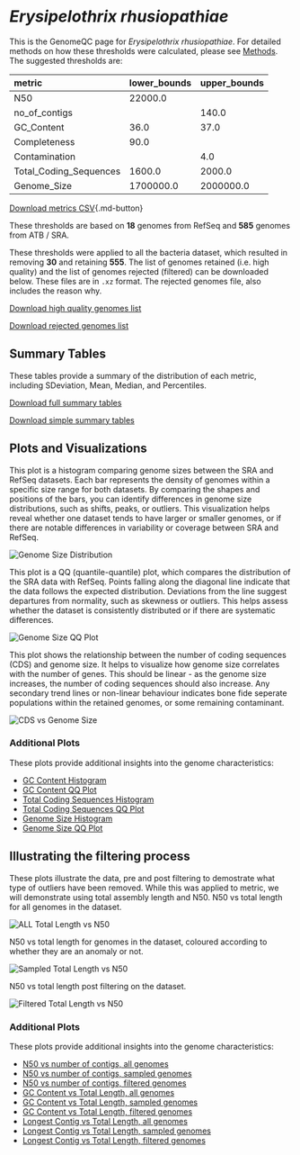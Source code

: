 # *Erysipelothrix rhusiopathiae*

This is the GenomeQC page for *Erysipelothrix rhusiopathiae*. For detailed methods on how these thresholds were calculated, please see [Methods](../../methods.md).
The suggested thresholds are: 

| metric                 | lower_bounds   | upper_bounds   |
|:-----------------------|:---------------|:---------------|
| N50                    | 22000.0        |                |
| no_of_contigs          |                | 140.0          |
| GC_Content             | 36.0           | 37.0           |
| Completeness           | 90.0           |                |
| Contamination          |                | 4.0            |
| Total_Coding_Sequences | 1600.0         | 2000.0         |
| Genome_Size            | 1700000.0      | 2000000.0      |

[Download metrics CSV](Erysipelothrix_rhusiopathiae_metrics.csv){.md-button}


These thresholds are based on **18** genomes from RefSeq and **585** genomes from ATB / SRA.

These thresholds were applied to all the bacteria dataset, which resulted in removing **30** and retaining **555**.
The list of genomes retained (i.e. high quality) and the list of genomes rejected (filtered) can be downloaded below. These files are in `.xz` format. The rejected genomes file, also includes the reason why.

[Download high quality genomes list](Erysipelothrix_rhusiopathiae_high_quality_genomes.csv.xz)


[Download rejected genomes list](Erysipelothrix_rhusiopathiae_filtered_out_genomes.csv.xz)



## Summary Tables
These tables provide a summary of the distribution of each metric, including SDeviation, Mean, Median, and Percentiles.

[Download full summary tables](summary.csv)

[Download simple summary tables](selected_summary.csv)

## Plots and Visualizations

This plot is a histogram comparing genome sizes between the SRA and RefSeq datasets. Each bar represents the density of genomes within a specific size range for both datasets. By comparing the shapes and positions of the bars, you can identify differences in genome size distributions, such as shifts, peaks, or outliers. This visualization helps reveal whether one dataset tends to have larger or smaller genomes, or if there are notable differences in variability or coverage between SRA and RefSeq.

![Genome Size Distribution](Genome_Size_refseq_histogram_kde.png)

This plot is a QQ (quantile-quantile) plot, which compares the distribution of the SRA data with RefSeq. Points falling along the diagonal line indicate that the data follows the expected distribution. Deviations from the line suggest departures from normality, such as skewness or outliers. This helps assess whether the dataset is consistently distributed or if there are systematic differences.

![Genome Size QQ Plot](Genome_Size_refseq_qqplot.png)

This plot shows the relationship between the number of coding sequences (CDS) and genome size. It helps to visualize how genome size correlates with the number of genes. This should be linear - as the genome size increases, the number of coding sequences should also increase. Any secondary trend lines or non-linear behaviour indicates bone fide seperate populations within the retained genomes, or some remaining contaminant. 

![CDS vs Genome Size](Erysipelothrix_rhusiopathiae_CDS_vs_Genome_Size.png)

### Additional Plots

These plots provide additional insights into the genome characteristics:

- [GC Content Histogram](GC_Content_refseq_histogram_kde.png)
- [GC Content QQ Plot](GC_Content_refseq_qqplot.png)
- [Total Coding Sequences Histogram](Total_Coding_Sequences_refseq_histogram_kde.png)
- [Total Coding Sequences QQ Plot](Total_Coding_Sequences_refseq_qqplot.png)
- [Genome Size Histogram](Genome_Size_refseq_histogram_kde.png)
- [Genome Size QQ Plot](Genome_Size_refseq_qqplot.png)
## Illustrating the filtering process
These plots illustrate the data, pre and post filtering to demostrate what type of outliers have been removed. While this was applied to metric, we will demonstrate using total assembly length and N50.
N50 vs total length for all genomes in the dataset.

![ALL Total Length vs N50](Erysipelothrix_rhusiopathiae_all_total_length_N50.png)

N50 vs total length for genomes in the dataset, coloured according to whether they are an anomaly or not.

![Sampled Total Length vs N50](Erysipelothrix_rhusiopathiae_sample_total_length_N50.png)

N50 vs total length post filtering on the dataset.

![Filtered Total Length vs N50](Erysipelothrix_rhusiopathiae_filt_total_length_N50.png)

### Additional Plots

These plots provide additional insights into the genome characteristics:

- [N50 vs number of contigs, all genomes](Erysipelothrix_rhusiopathiae_all_N50_number.png)
- [N50 vs number of contigs, sampled genomes](Erysipelothrix_rhusiopathiae_sample_N50_number.png)
- [N50 vs number of contigs, filtered genomes](Erysipelothrix_rhusiopathiae_filt_N50_number.png)
- [GC Content vs Total Length, all genomes](Erysipelothrix_rhusiopathiae_all_total_length_GC_Content.png)
- [GC Content vs Total Length, sampled genomes](Erysipelothrix_rhusiopathiae_sample_total_length_GC_Content.png)
- [GC Content vs Total Length, filtered genomes](Erysipelothrix_rhusiopathiae_filt_total_length_GC_Content.png)
- [Longest Contig vs Total Length, all genomes](Erysipelothrix_rhusiopathiae_all_total_length_longest.png)
- [Longest Contig vs Total Length, sampled genomes](Erysipelothrix_rhusiopathiae_sample_total_length_longest.png)
- [Longest Contig vs Total Length, filtered genomes](Erysipelothrix_rhusiopathiae_filt_total_length_longest.png)
